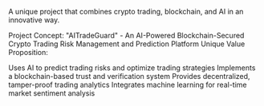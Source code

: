 A unique project that combines crypto trading, blockchain, and AI in an innovative way.

Project Concept: "AITradeGuard" - An AI-Powered Blockchain-Secured Crypto Trading Risk Management and Prediction Platform
Unique Value Proposition:

Uses AI to predict trading risks and optimize trading strategies
Implements a blockchain-based trust and verification system
Provides decentralized, tamper-proof trading analytics
Integrates machine learning for real-time market sentiment analysis